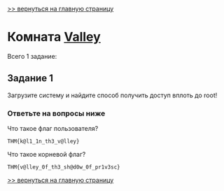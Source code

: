 

[>> вернуться на главную страницу](https://github.com/BEPb/tryhackme/blob/master/README.md)

# Комната [Valley](https://tryhackme.com/r/room/valleype) 

Всего 1 заданиe:
## Задание 1
Загрузите систему и найдите способ получить доступ вплоть до root!
### Ответьте на вопросы ниже
Что такое флаг пользователя?

```commandline
THM{k@l1_1n_th3_v@lley}
```
Что такое корневой флаг?


```commandline
THM{v@lley_0f_th3_sh@d0w_0f_pr1v3sc}
```
[>> вернуться на главную страницу](https://github.com/BEPb/tryhackme/blob/master/README.md)